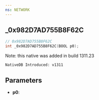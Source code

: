 ```yaml
---
ns: NETWORK
---
```

## _0x982D7AD755B8F62C

```c
// 0x982D7AD755B8F62C
int _0x982D7AD755B8F62C(BOOL p0);
```

Note: this native was added in build 1311.23

```
NativeDB Introduced: v1311
```

## Parameters
* **p0**:
